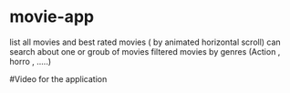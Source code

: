 # movie-app
list all movies and best rated movies ( by animated horizontal scroll)
can search about one or groub of movies 
filtered movies by genres (Action , horro , .....)

#Video for the application

